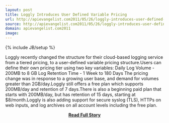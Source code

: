 ```yaml
---
layout: post
title: Loggly Introduces User Defined Variable Pricing
url: http://apievangelist.com2011/05/26/loggly-introduces-user-defined-variable-pricing/
source: http://apievangelist.com2011/05/26/loggly-introduces-user-defined-variable-pricing/
domain: apievangelist.com2011
image: 
---
```

{% include JB/setup %}<p>Loggly recently changed the structure for their cloud-based logging service from a tiered pricing, to a user-defined variable pricing structure.Users can define their own pricing tier using two key variables: Daily Log Volume - 200MB to 8 GB Log Retention Time - 1 Week to 180 Days The pricing change was in response to a growing user base, and demand for volumes greater than 2GB/day.Loggly still offers a free plan which supports 200MB/day and retention of 7 days.There is also a beginning paid plan that starts with 200MB/day, but has retention of 15 days, starting at $8/month.Loggly is also adding support for secure syslog (TLS), HTTPs on web inputs, and log archives on all account levels including the free plan.</p>
<center><p><a href="http://apievangelist.com2011/05/26/loggly-introduces-user-defined-variable-pricing/" style='padding:25px; font-sze:18px; font-weight: bold;'>Read Full Story</a></p></center>
